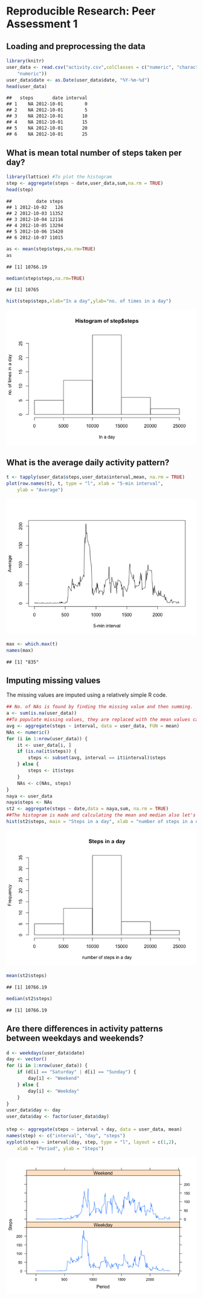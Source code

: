 # Reproducible Research: Peer Assessment 1


## Loading and preprocessing the data

```r
library(knitr) 
user_data <- read.csv("activity.csv",colClasses = c("numeric", "character", 
    "numeric"))
user_data$date <- as.Date(user_data$date, "%Y-%m-%d")
head(user_data)
```

```
##   steps       date interval
## 1    NA 2012-10-01        0
## 2    NA 2012-10-01        5
## 3    NA 2012-10-01       10
## 4    NA 2012-10-01       15
## 5    NA 2012-10-01       20
## 6    NA 2012-10-01       25
```


## What is mean total number of steps taken per day?

```r
library(lattice) #To plot the histogram
step <- aggregate(steps ~ date,user_data,sum,na.rm = TRUE)
head(step)
```

```
##         date steps
## 1 2012-10-02   126
## 2 2012-10-03 11352
## 3 2012-10-04 12116
## 4 2012-10-05 13294
## 5 2012-10-06 15420
## 6 2012-10-07 11015
```

```r
as <- mean(step$steps,na.rm=TRUE)
as
```

```
## [1] 10766.19
```

```r
median(step$steps,na.rm=TRUE)
```

```
## [1] 10765
```

```r
hist(step$steps,xlab="In a day",ylab="no. of times in a day")
```

![](PA1_template_files/figure-html/unnamed-chunk-2-1.png) 


## What is the average daily activity pattern?

```r
t <- tapply(user_data$steps,user_data$interval,mean, na.rm = TRUE)
plot(row.names(t), t, type = "l", xlab = "5-min interval", 
    ylab = "Average")
```

![](PA1_template_files/figure-html/unnamed-chunk-3-1.png) 

```r
max <- which.max(t)
names(max)
```

```
## [1] "835"
```


## Imputing missing values
The missing values are imputed using a relatively simple R code. 

```r
## No. of NAs is found by finding the missing value and then summing. 
a <- sum(is.na(user_data))  
##To populate missing values, they are replaced with the mean values calculated over the interval. In the for loop the presence of NAs is being checked and the values are being placed in case an NA occurs.
avg <- aggregate(steps ~ interval, data = user_data, FUN = mean)  
NAs <- numeric()   
for (i in 1:nrow(user_data)) {
    it <- user_data[i, ]
    if (is.na(it$steps)) {
        steps <- subset(avg, interval == it$interval)$steps
    } else {
        steps <- it$steps
    }
    NAs <- c(NAs, steps)
}
naya <- user_data
naya$steps <- NAs
st2 <- aggregate(steps ~ date,data = naya,sum, na.rm = TRUE)
##The histogram is made and calculating the mean and median also let's us know whether or not there is any impact of imputing values.
hist(st2$steps, main = "Steps in a day", xlab = "number of steps in a day")
```

![](PA1_template_files/figure-html/unnamed-chunk-4-1.png) 

```r
mean(st2$steps)
```

```
## [1] 10766.19
```

```r
median(st2$steps)
```

```
## [1] 10766.19
```

## Are there differences in activity patterns between weekdays and weekends?

```r
d <- weekdays(user_data$date)
day <- vector()
for (i in 1:nrow(user_data)) {
    if (d[i] == "Saturday" | d[i] == "Sunday") {
        day[i] <- "Weekend"
    } else {
        day[i] <- "Weekday"
    }
}
user_data$day <- day
user_data$day <- factor(user_data$day)

step <- aggregate(steps ~ interval + day, data = user_data, mean)
names(step) <- c("interval", "day", "steps")
xyplot(steps ~ interval|day, step, type = "l", layout = c(1,2), 
    xlab = "Period", ylab = "Steps")
```

![](PA1_template_files/figure-html/unnamed-chunk-5-1.png) 
